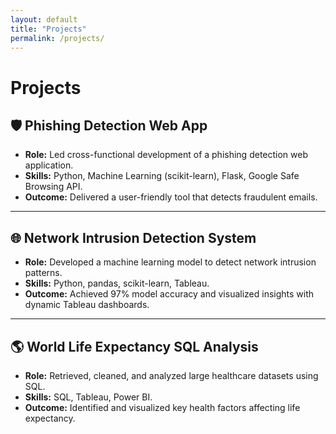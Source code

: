 ```yaml
---
layout: default
title: "Projects"
permalink: /projects/
---
```


# Projects

## 🛡️ Phishing Detection Web App

<!-- Consider adding a picture here: e.g. screenshot of the app -->
<!-- <img src="/assets/images/phishing-app.jpg" alt="Phishing App Screenshot" class="project-pic"> -->

- **Role:** Led cross-functional development of a phishing detection web application.
- **Skills:** Python, Machine Learning (scikit-learn), Flask, Google Safe Browsing API.
- **Outcome:** Delivered a user-friendly tool that detects fraudulent emails.

---

## 🌐 Network Intrusion Detection System

<!-- <img src="/assets/images/nids-project.jpg" alt="NIDS Project" class="project-pic"> -->

- **Role:** Developed a machine learning model to detect network intrusion patterns.
- **Skills:** Python, pandas, scikit-learn, Tableau.
- **Outcome:** Achieved 97% model accuracy and visualized insights with dynamic Tableau dashboards.

---

## 🌎 World Life Expectancy SQL Analysis

- **Role:** Retrieved, cleaned, and analyzed large healthcare datasets using SQL.
- **Skills:** SQL, Tableau, Power BI.
- **Outcome:** Identified and visualized key health factors affecting life expectancy.
